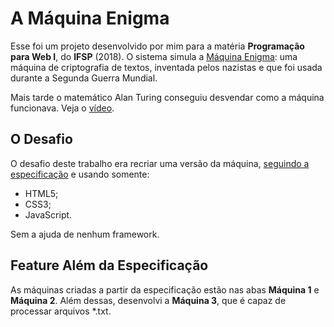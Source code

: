 # A Máquina Enigma

Esse foi um projeto desenvolvido por mim para a matéria **Programação para Web I**, do **IFSP** (2018). O sistema simula a [Máquina Enigma](https://pt.wikipedia.org/wiki/Enigma_(m%C3%A1quina)): uma máquina de criptografia de textos, inventada pelos nazistas e que foi usada durante a Segunda Guerra Mundial.

Mais tarde o matemático Alan Turing conseguiu desvendar como a máquina funcionava. Veja o [vídeo](https://www.youtube.com/watch?v=7ppOji3nuac&ab_channel=SaladeGuerra).

## O Desafio

O desafio deste trabalho era recriar uma versão da máquina, [seguindo a especificação](https://drive.google.com/file/d/143mh5Yl-l7aZOIrM3yyVy1RDWOaiqgag/view?usp=sharing) e usando somente:

 - HTML5;
 - CSS3;
 - JavaScript.

Sem a ajuda de nenhum framework.

## Feature Além da Especificação

As máquinas criadas a partir da especificação estão nas abas **Máquina 1** e **Máquina 2**. Além dessas, desenvolvi a **Máquina 3**, que é capaz de processar arquivos *.txt.